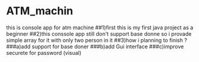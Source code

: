 # ATM_machin
this is console app for atm machine
##1)first this is my first java project as a beginner
##2)this conssole app still don't support base donne so i provade simple array for it with only two person in it
##3)how i planning to finish ?
###a)add support for base doner
###b)add Gui interface
###c)improve securete for password (visual) 
